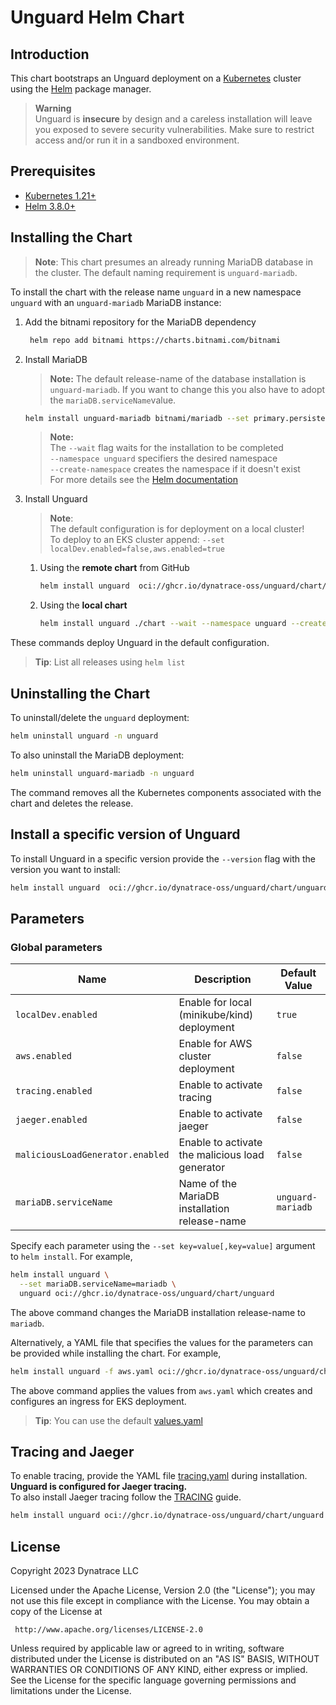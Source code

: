 # Unguard Helm Chart

## Introduction

This chart bootstraps an Unguard deployment on a [Kubernetes](https://kubernetes.io) cluster using the [Helm](https://helm.sh)
package manager.

> **Warning** \
> Unguard is **insecure** by design and a careless installation will leave you exposed to severe security vulnerabilities. Make sure to restrict access and/or run it in a sandboxed environment.

## Prerequisites

- [Kubernetes 1.21+](https://kubernetes.io/)
- [Helm 3.8.0+](https://helm.sh/)

## Installing the Chart

> **Note**: This chart presumes an already running MariaDB database in the cluster. The default naming requirement
> is ```unguard-mariadb```.

To install the chart with the release name `unguard` in a new namespace `unguard` with an `unguard-mariadb` MariaDB instance:

1. Add the bitnami repository for the MariaDB dependency

   ```sh
    helm repo add bitnami https://charts.bitnami.com/bitnami
   ```

2. Install MariaDB

    > **Note:** The default release-name of the database installation is ```unguard-mariadb```.
    If you want to change this you also have to adopt the ```mariaDB.serviceName```value.

    ```sh
    helm install unguard-mariadb bitnami/mariadb --set primary.persistence.enabled=false --wait --namespace unguard --create-namespace
    ```

    > **Note:** \
    The `--wait` flag waits for the installation to be completed \
    `--namespace unguard` specifiers the desired namespace \
    `--create-namespace` creates the namespace if it doesn't exist \
    For more details see the [Helm documentation](https://helm.sh/docs/helm/helm_install/)

3. Install Unguard

   > **Note**:\
   The default configuration is for deployment on a local cluster! \
   To deploy to an EKS cluster append: `--set localDev.enabled=false,aws.enabled=true`

    1. Using the **remote chart** from GitHub

       ```sh
       helm install unguard  oci://ghcr.io/dynatrace-oss/unguard/chart/unguard --wait --namespace unguard --create-namespace
       ```

    2. Using the **local chart**

        ```sh
        helm install unguard ./chart --wait --namespace unguard --create-namespace
        ```

These commands deploy Unguard in the default configuration.

> **Tip**: List all releases using `helm list`

## Uninstalling the Chart

To uninstall/delete the `unguard` deployment:

```sh
helm uninstall unguard -n unguard
```

To also uninstall the MariaDB deployment:

```sh
helm uninstall unguard-mariadb -n unguard
```

The command removes all the Kubernetes components associated with the chart and deletes the release.

## Install a specific version of Unguard

To install Unguard in a specific version provide the `--version` flag with the version you want to install:

```sh
helm install unguard  oci://ghcr.io/dynatrace-oss/unguard/chart/unguard --version 0.8.0
```

## Parameters

### Global parameters

| Name                             | Description                                     | Default Value     |
|----------------------------------|-------------------------------------------------|-------------------|
| `localDev.enabled`               | Enable for local (minikube/kind) deployment     | `true`            |
| `aws.enabled`                    | Enable for AWS cluster deployment               | `false`           |
| `tracing.enabled`                | Enable to activate tracing                      | `false`           |
| `jaeger.enabled`                 | Enable to activate jaeger                       | `false`           |
| `maliciousLoadGenerator.enabled` | Enable to activate the malicious load generator | `false`           |
| `mariaDB.serviceName`            | Name of the MariaDB installation release-name   | `unguard-mariadb` |

Specify each parameter using the `--set key=value[,key=value]` argument to `helm install`. For example,

```sh
helm install unguard \
  --set mariaDB.serviceName=mariadb \
  unguard oci://ghcr.io/dynatrace-oss/unguard/chart/unguard
```

The above command changes the MariaDB installation release-name to `mariadb`.

Alternatively, a YAML file that specifies the values for the parameters can be provided while installing the chart. For example,

```sh
helm install unguard -f aws.yaml oci://ghcr.io/dynatrace-oss/unguard/chart/unguard
```

The above command applies the values from `aws.yaml` which creates and configures an ingress for EKS deployment.


> **Tip**: You can use the default [values.yaml](values.yaml)

## Tracing and Jaeger

To enable tracing, provide the YAML file [tracing.yaml](tracing.yaml) during installation. **Unguard is configured for Jaeger tracing.** \
To also install Jaeger tracing follow the [TRACING](../docs/TRACING.md#jaeger-installation-guide) guide.

```sh
helm install unguard oci://ghcr.io/dynatrace-oss/unguard/chart/unguard -f ./chart/tracing.yaml
```

## License

Copyright 2023 Dynatrace LLC

Licensed under the Apache License, Version 2.0 (the "License");
you may not use this file except in compliance with the License.
You may obtain a copy of the License at

     http://www.apache.org/licenses/LICENSE-2.0

Unless required by applicable law or agreed to in writing, software
distributed under the License is distributed on an "AS IS" BASIS,
WITHOUT WARRANTIES OR CONDITIONS OF ANY KIND, either express or implied.
See the License for the specific language governing permissions and
limitations under the License.

